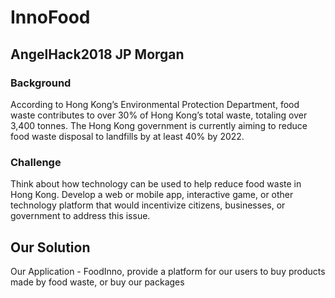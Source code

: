 # InnoFood
## AngelHack2018 JP Morgan
### Background
According to Hong Kong’s Environmental Protection Department, food waste contributes to over 30% of Hong Kong’s total waste, totaling over 3,400 tonnes. The Hong Kong government is currently aiming to reduce food waste disposal to landfills by at least 40% by 2022.

### Challenge
Think about how technology can be used to help reduce food waste in Hong Kong. Develop a web or mobile app, interactive game, or other technology platform that would incentivize citizens, businesses, or government to address this issue.

## Our Solution
Our Application - FoodInno, provide a platform for our users to buy products made by food waste, or buy our packages 
